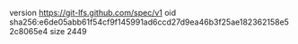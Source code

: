 version https://git-lfs.github.com/spec/v1
oid sha256:e6de05abb61f54cf9f145991ad6ccd27d9ea46b3f25ae182362158e52c8065e4
size 2449
